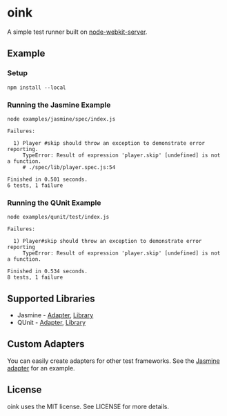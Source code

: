# oink

A simple test runner built on [node-webkit-server](https://github.com/tristandunn/node-webkit-server).

## Example

### Setup

    npm install --local

### Running the Jasmine Example

    node examples/jasmine/spec/index.js

    Failures:

      1) Player #skip should throw an exception to demonstrate error reporting.
         TypeError: Result of expression 'player.skip' [undefined] is not a function.
         # ./spec/lib/player.spec.js:54

    Finished in 0.501 seconds.
    6 tests, 1 failure

### Running the QUnit Example

    node examples/qunit/test/index.js

    Failures:

      1) Player#skip should throw an exception to demonstrate error reporting
         TypeError: Result of expression 'player.skip' [undefined] is not a function.

    Finished in 0.534 seconds.
    8 tests, 1 failure

## Supported Libraries

* Jasmine - [Adapter](https://github.com/tristandunn/oink/tree/master/lib/adapter/jasmine.js), [Library](https://github.com/pivotal/jasmine)
* QUnit - [Adapter](https://github.com/tristandunn/oink/tree/master/lib/adapter/qunit.js), [Library](http://docs.jquery.com/QUnit)

## Custom Adapters

You can easily create adapters for other test frameworks. See the [Jasmine adapter](https://github.com/tristandunn/oink/tree/master/lib/adapter/jasmine.js) for an example.

## License

oink uses the MIT license. See LICENSE for more details.
